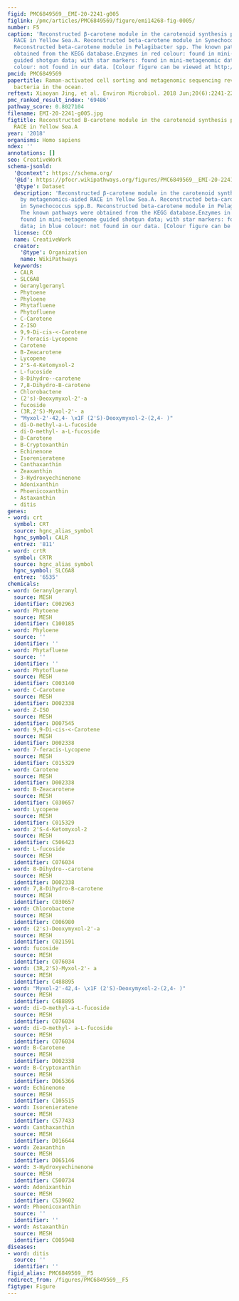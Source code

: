 ```yaml
---
figid: PMC6849569__EMI-20-2241-g005
figlink: /pmc/articles/PMC6849569/figure/emi14268-fig-0005/
number: F5
caption: 'Reconstructed β‐carotene module in the carotenoid synthesis pathway by metagenomics‐aided
  RACE in Yellow Sea.A. Reconstructed beta‐carotene module in Synechococcus spp.B.
  Reconstructed beta‐carotene module in Pelagibacter spp. The known pathways were
  obtained from the KEGG database.Enzymes in red colour: found in mini‐metagenome
  guided shotgun data; with star markers: found in mini‐metagenomic data; in blue
  colour: not found in our data. [Colour figure can be viewed at http://wileyonlinelibrary.com]'
pmcid: PMC6849569
papertitle: Raman‐activated cell sorting and metagenomic sequencing revealing carbon‐fixing
  bacteria in the ocean.
reftext: Xiaoyan Jing, et al. Environ Microbiol. 2018 Jun;20(6):2241-2255.
pmc_ranked_result_index: '69486'
pathway_score: 0.8027104
filename: EMI-20-2241-g005.jpg
figtitle: Reconstructed B‐carotene module in the carotenoid synthesis pathway by metagenomics‐aided
  RACE in Yellow Sea.A
year: '2018'
organisms: Homo sapiens
ndex: ''
annotations: []
seo: CreativeWork
schema-jsonld:
  '@context': https://schema.org/
  '@id': https://pfocr.wikipathways.org/figures/PMC6849569__EMI-20-2241-g005.html
  '@type': Dataset
  description: 'Reconstructed β‐carotene module in the carotenoid synthesis pathway
    by metagenomics‐aided RACE in Yellow Sea.A. Reconstructed beta‐carotene module
    in Synechococcus spp.B. Reconstructed beta‐carotene module in Pelagibacter spp.
    The known pathways were obtained from the KEGG database.Enzymes in red colour:
    found in mini‐metagenome guided shotgun data; with star markers: found in mini‐metagenomic
    data; in blue colour: not found in our data. [Colour figure can be viewed at http://wileyonlinelibrary.com]'
  license: CC0
  name: CreativeWork
  creator:
    '@type': Organization
    name: WikiPathways
  keywords:
  - CALR
  - SLC6A8
  - Geranylgeranyl
  - Phytoene
  - Phyloene
  - Phytafluene
  - Phytofluene
  - C-Carotene
  - Z-ISO
  - 9,9-Di-cis-<-Carotene
  - 7-feracis-Lycopene
  - Carotene
  - B-Zeacarotene
  - Lycopene
  - 2'S-4-Ketomyxol-2
  - L-fucoside
  - 8-Dihydro--carotene
  - 7,8-Dihydro-B-carotene
  - Chlorobactene
  - (2's)-Deoxymyxol-2'-a
  - fucoside
  - (3R,2'S)-Myxol-2'- a
  - "Myxol-2'-42,4- \x1F (2'S)-Deoxymyxol-2-(2,4- )"
  - di-O-methyl-a-L-fucoside
  - di-O-methyl- a-L-fucoside
  - B-Carotene
  - B-Cryptoxanthin
  - Echinenone
  - Isorenieratene
  - Canthaxanthin
  - Zeaxanthin
  - 3-Hydroxyechinenone
  - Adonixanthin
  - Phoenicoxanthin
  - Astaxanthin
  - ditis
genes:
- word: crt
  symbol: CRT
  source: hgnc_alias_symbol
  hgnc_symbol: CALR
  entrez: '811'
- word: crtR
  symbol: CRTR
  source: hgnc_alias_symbol
  hgnc_symbol: SLC6A8
  entrez: '6535'
chemicals:
- word: Geranylgeranyl
  source: MESH
  identifier: C002963
- word: Phytoene
  source: MESH
  identifier: C100185
- word: Phyloene
  source: ''
  identifier: ''
- word: Phytafluene
  source: ''
  identifier: ''
- word: Phytofluene
  source: MESH
  identifier: C003140
- word: C-Carotene
  source: MESH
  identifier: D002338
- word: Z-ISO
  source: MESH
  identifier: D007545
- word: 9,9-Di-cis-<-Carotene
  source: MESH
  identifier: D002338
- word: 7-feracis-Lycopene
  source: MESH
  identifier: C015329
- word: Carotene
  source: MESH
  identifier: D002338
- word: B-Zeacarotene
  source: MESH
  identifier: C030657
- word: Lycopene
  source: MESH
  identifier: C015329
- word: 2'S-4-Ketomyxol-2
  source: MESH
  identifier: C506423
- word: L-fucoside
  source: MESH
  identifier: C076034
- word: 8-Dihydro--carotene
  source: MESH
  identifier: D002338
- word: 7,8-Dihydro-B-carotene
  source: MESH
  identifier: C030657
- word: Chlorobactene
  source: MESH
  identifier: C006980
- word: (2's)-Deoxymyxol-2'-a
  source: MESH
  identifier: C021591
- word: fucoside
  source: MESH
  identifier: C076034
- word: (3R,2'S)-Myxol-2'- a
  source: MESH
  identifier: C488895
- word: "Myxol-2'-42,4- \x1F (2'S)-Deoxymyxol-2-(2,4- )"
  source: MESH
  identifier: C488895
- word: di-O-methyl-a-L-fucoside
  source: MESH
  identifier: C076034
- word: di-O-methyl- a-L-fucoside
  source: MESH
  identifier: C076034
- word: B-Carotene
  source: MESH
  identifier: D002338
- word: B-Cryptoxanthin
  source: MESH
  identifier: D065366
- word: Echinenone
  source: MESH
  identifier: C105515
- word: Isorenieratene
  source: MESH
  identifier: C577433
- word: Canthaxanthin
  source: MESH
  identifier: D016644
- word: Zeaxanthin
  source: MESH
  identifier: D065146
- word: 3-Hydroxyechinenone
  source: MESH
  identifier: C500734
- word: Adonixanthin
  source: MESH
  identifier: C539602
- word: Phoenicoxanthin
  source: ''
  identifier: ''
- word: Astaxanthin
  source: MESH
  identifier: C005948
diseases:
- word: ditis
  source: ''
  identifier: ''
figid_alias: PMC6849569__F5
redirect_from: /figures/PMC6849569__F5
figtype: Figure
---
```


